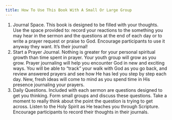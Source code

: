 ```yaml
---
title: How To Use This Book With A Small Or Large Group
---
```


1.	Journal Space. This book is designed to be filled with your thoughts. Use the space provided to: record your reactions to the something you may hear in the sermon and the questions at the end of each day or to write a prayer request or praise to God. Encourage participants to use it anyway they want. It’s their journal!
2.	Start a Prayer Journal. Nothing is greater for your personal spiritual growth than time spent in prayer. Your youth group will grow as you grow. Prayer journaling will help you encounter God in new and exciting ways. You will be able to “track” your walk with God as you go back, and review answered prayers and see how He has led you step by step each day. New, fresh ideas will come to mind as you spend time in His presence journaling your prayers.
3.	Daily Questions. Included with each sermon are questions designed to get you thinking. Form small groups and discuss these questions. Take a moment to really think about the point the question is trying to get across. Listen to the Holy Spirit as He teaches you through Scripture. Encourage participants to record their thoughts in their journals.
